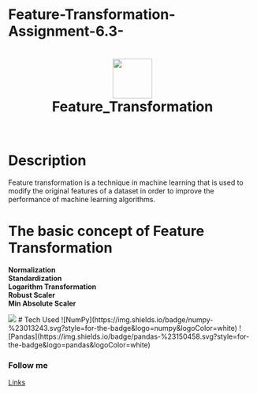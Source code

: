 # Feature-Transformation-Assignment-6.3-
<div align="center">
      <h1> <img src="" width="80px"><br/>Feature_Transformation</h1>
     </div>
<p align="center"> <a href="https://github.com/EmamulHossen" target="_blank"><img alt="" src="https://img.shields.io/badge/Website-EA4C89?style=normal&logo=dribbble&logoColor=white" style="vertical-align:center" /></a> <a href="https://twitter.com/EmamulHossen17" target="_blank"><img alt="" src="https://img.shields.io/badge/Twitter-1DA1F2?style=normal&logo=twitter&logoColor=white" style="vertical-align:center" /></a> <a href="https://www.facebook.com/emamul.hossen.503" target="_blank"><img alt="" src="https://img.shields.io/badge/Facebook-1877F2?style=normal&logo=facebook&logoColor=white" style="vertical-align:center" /></a> <a href="https://www.linkedin.com/in/emamul-hossen-9a8ab1255/}" target="_blank"><img alt="" src="https://img.shields.io/badge/LinkedIn-0077B5?style=normal&logo=linkedin&logoColor=white" style="vertical-align:center" /></a> </p>

# Description
 Feature transformation is a technique in machine learning that is used to modify the original features of a dataset in order to improve the performance of machine learning algorithms. 

# The basic concept of Feature Transformation
**Normalization**<br/>
**Standardization**<br/>
**Logarithm Transformation**<br/>
**Robust Scaler**<br/>
**Min Absolute Scaler**

 <img src="https://media.geeksforgeeks.org/wp-content/uploads/20221222013208/Screenshot_2022-12-22-01-31-04-96_4a24d271e133915ae237d4bec6ffe368.jpg">
# Tech Used
 ![NumPy](https://img.shields.io/badge/numpy-%23013243.svg?style=for-the-badge&logo=numpy&logoColor=white) ![Pandas](https://img.shields.io/badge/pandas-%23150458.svg?style=for-the-badge&logo=pandas&logoColor=white)
      
      
### Follow me
[Links](https:[//itsvg.in](https://www.facebook.com/emamul.hossen.503))
 
